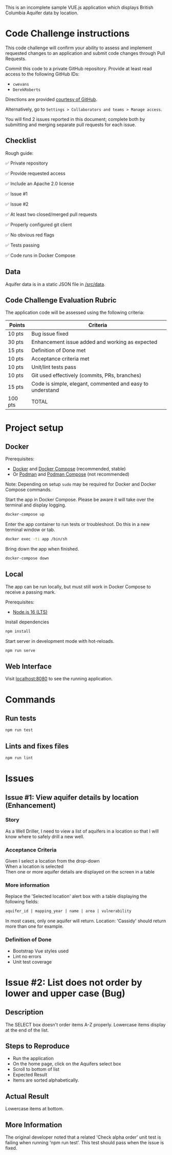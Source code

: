 This is an incomplete sample VUE.js application which displays British Columbia Aquifer data by location.

# Code Challenge instructions

This code challenge will confirm your ability to assess and implement requested changes to an application and submit code changes through Pull Requests.

Commit this code to a private GitHub repository.  Provide at least read access to the following GitHub IDs:

- `cwevans`
- `DerekRoberts`

Directions are provided [courtesy of GitHub](https://docs.github.com/en/account-and-profile/setting-up-and-managing-your-personal-account-on-github/managing-personal-account-settings/permission-levels-for-a-personal-account-repository).

Alternatively, go to `Settings > Collaborators and teams > Manage access`.

You will find 2 issues reported in this document; complete both by submitting and merging separate pull requests for each issue.

## Checklist

Rough guide:

:white_check_mark: Private repository

:white_check_mark: Provide requested access

:white_check_mark: Include an Apache 2.0 license

:white_check_mark: Issue #1

:white_check_mark: Issue #2

:white_check_mark: At least two closed/merged pull requests

:white_check_mark: Properly configured git client

:white_check_mark: No obvious red flags

:white_check_mark: Tests passing

:white_check_mark: Code runs in Docker Compose

## Data

Aquifer data is in a static JSON file in [/src/data](src/data).

## Code Challenge Evaluation Rubric

The application code will be assessed using the following criteria:  

| Points  | Criteria |
|---|---|
| 10 pts | Bug issue fixed |
| 30 pts | Enhancement issue added and working as expected |
| 15 pts | Definition of Done met |
| 10 pts | Acceptance criteria met |
| 10 pts | Unit/lint tests pass |
| 10 pts | Git used effectively (commits, PRs, branches) |
| 15 pts | Code is simple, elegant, commented and easy to understand |
| 100 pts | TOTAL |

# Project setup

## Docker

Prerequisites:

- [Docker](https://docs.docker.com/get-docker/) and [Docker Compose](https://docs.docker.com/compose/install/) (recommended, stable)
- Or [Podman](https://podman.io/getting-started/installation) and [Podman Compose](https://github.com/containers/podman-compose) (not recommended)

Note: Depending on setup `sudo` may be required for Docker and Docker Compose commands.

Start the app in Docker Compose.  Please be aware it will take over the terminal and display logging.

```sh
docker-compose up
```

Enter the app container to run tests or troubleshoot.  Do this in a new terminal window or tab.

```sh
docker exec -ti app /bin/sh
```

Bring down the app when finished.

```sh
docker-compose down
```

## Local

The app can be run locally, but must still work in Docker Compose to receive a passing mark.

Prerequisites:

- [Node.js 16 (LTS)](https://nodejs.org/en/download/)

Install dependencies

```sh
npm install
```

Start server in development mode with hot-reloads.

```sh
npm run serve
```

## Web Interface

Visit [localhost:8080](http://localhost:8080) to see the running application.

# Commands

## Run tests

```sh
npm run test
```

## Lints and fixes files

```sh
npm run lint
```

# Issues

## Issue #1: View aquifer details by location (Enhancement)

### Story

As a Well Driller, I need to view a list of aquifers in a location so that I will know where to safely drill a new well.

### Acceptance Criteria

Given I select a location from the drop-down  
When a location is selected  
Then one or more aquifer details are displayed on the screen in a table

### More information

Replace the 'Selected location' alert box with a table displaying the following fields:  

```sql
aquifer_id | mapping_year | name | area | vulnerability
```

In most cases, only one aquifer will return. Location: 'Cassidy' should return more than one for example.

### Definition of Done

- Bootstrap Vue styles used
- Lint no errors
- Unit test coverage

# Issue #2: List does not order by lower and upper case (Bug)

## Description

The SELECT box doesn't order items A-Z properly. Lowercase items display at the end of the list.

## Steps to Reproduce

- Run the application
- On the home page, click on the Aquifers select box
- Scroll to bottom of list
- Expected Result
- Items are sorted alphabetically.

## Actual Result

Lowercase items at bottom.

## More Information

The original developer noted that a related 'Check alpha order' unit test is failing when running 'npm run test'. This test should pass when the issue is fixed.
